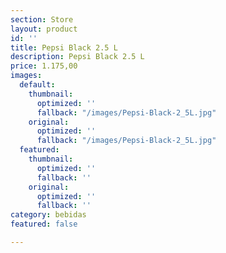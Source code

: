 ```yaml
---
section: Store
layout: product
id: ''
title: Pepsi Black 2.5 L
description: Pepsi Black 2.5 L
price: 1.175,00
images:
  default:
    thumbnail:
      optimized: ''
      fallback: "/images/Pepsi-Black-2_5L.jpg"
    original:
      optimized: ''
      fallback: "/images/Pepsi-Black-2_5L.jpg"
  featured:
    thumbnail:
      optimized: ''
      fallback: ''
    original:
      optimized: ''
      fallback: ''
category: bebidas
featured: false

---
```

